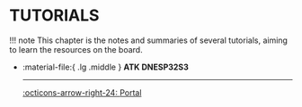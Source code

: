# TUTORIALS

!!! note
    This chapter is the notes and summaries of several tutorials, aiming to learn the resources on the board.

<div class="grid cards" markdown>

-   :material-file:{ .lg .middle } __ATK DNESP32S3__

    ---

    [:octicons-arrow-right-24: <a href="http://www.openedv.com/docs/boards/esp32/ATK-DNESP32S3.html" target="_blank"> Portal </a>](#)

</div>